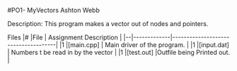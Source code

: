 #PO1- MyVectors
Ashton Webb

Description:
This program makes a vector out of nodes and pointers. 



Files
|# |File         | Assignment Description              |
|--|-------------|-------------------------------------|
|1 |[main.cpp]   | Main driver of the program.         |
|1 |[input.dat]  | Numbers t be read in by the vector  |
|1 |[test.out]   |Outfile being Printed out.           |

